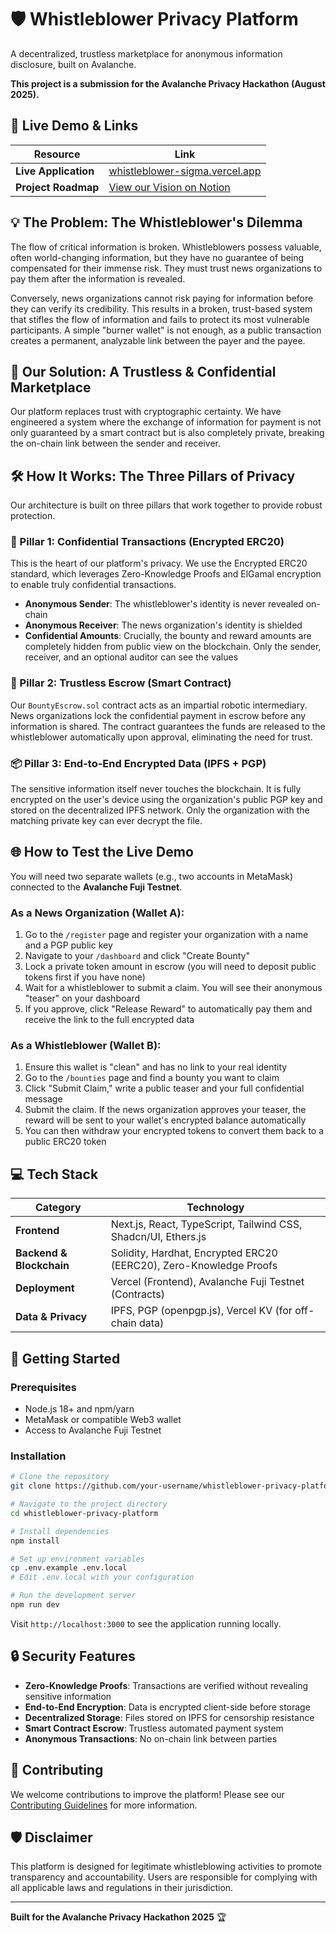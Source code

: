 # 🛡️ Whistleblower Privacy Platform

A decentralized, trustless marketplace for anonymous information disclosure, built on Avalanche.

**This project is a submission for the Avalanche Privacy Hackathon (August 2025).**

## 🚀 Live Demo & Links

| Resource | Link |
|----------|------|
| **Live Application** | [whistleblower-sigma.vercel.app](https://whistleblower-sigma.vercel.app) |
| **Project Roadmap** | [View our Vision on Notion](https://notion.so) |

## 💡 The Problem: The Whistleblower's Dilemma

The flow of critical information is broken. Whistleblowers possess valuable, often world-changing information, but they have no guarantee of being compensated for their immense risk. They must trust news organizations to pay them after the information is revealed.

Conversely, news organizations cannot risk paying for information before they can verify its credibility. This results in a broken, trust-based system that stifles the flow of information and fails to protect its most vulnerable participants. A simple "burner wallet" is not enough, as a public transaction creates a permanent, analyzable link between the payer and the payee.

## 🎯 Our Solution: A Trustless & Confidential Marketplace

Our platform replaces trust with cryptographic certainty. We have engineered a system where the exchange of information for payment is not only guaranteed by a smart contract but is also completely private, breaking the on-chain link between the sender and receiver.

## 🛠️ How It Works: The Three Pillars of Privacy

Our architecture is built on three pillars that work together to provide robust protection.

### 🤫 Pillar 1: Confidential Transactions (Encrypted ERC20)

This is the heart of our platform's privacy. We use the Encrypted ERC20 standard, which leverages Zero-Knowledge Proofs and ElGamal encryption to enable truly confidential transactions.

- **Anonymous Sender**: The whistleblower's identity is never revealed on-chain
- **Anonymous Receiver**: The news organization's identity is shielded
- **Confidential Amounts**: Crucially, the bounty and reward amounts are completely hidden from public view on the blockchain. Only the sender, receiver, and an optional auditor can see the values

### 🤝 Pillar 2: Trustless Escrow (Smart Contract)

Our `BountyEscrow.sol` contract acts as an impartial robotic intermediary. News organizations lock the confidential payment in escrow before any information is shared. The contract guarantees the funds are released to the whistleblower automatically upon approval, eliminating the need for trust.

### 📦 Pillar 3: End-to-End Encrypted Data (IPFS + PGP)

The sensitive information itself never touches the blockchain. It is fully encrypted on the user's device using the organization's public PGP key and stored on the decentralized IPFS network. Only the organization with the matching private key can ever decrypt the file.

## 🌐 How to Test the Live Demo

You will need two separate wallets (e.g., two accounts in MetaMask) connected to the **Avalanche Fuji Testnet**.

### As a News Organization (Wallet A):

1. Go to the `/register` page and register your organization with a name and a PGP public key
2. Navigate to your `/dashboard` and click "Create Bounty"
3. Lock a private token amount in escrow (you will need to deposit public tokens first if you have none)
4. Wait for a whistleblower to submit a claim. You will see their anonymous "teaser" on your dashboard
5. If you approve, click "Release Reward" to automatically pay them and receive the link to the full encrypted data

### As a Whistleblower (Wallet B):

1. Ensure this wallet is "clean" and has no link to your real identity
2. Go to the `/bounties` page and find a bounty you want to claim
3. Click "Submit Claim," write a public teaser and your full confidential message
4. Submit the claim. If the news organization approves your teaser, the reward will be sent to your wallet's encrypted balance automatically
5. You can then withdraw your encrypted tokens to convert them back to a public ERC20 token

## 💻 Tech Stack

| Category | Technology |
|----------|------------|
| **Frontend** | Next.js, React, TypeScript, Tailwind CSS, Shadcn/UI, Ethers.js |
| **Backend & Blockchain** | Solidity, Hardhat, Encrypted ERC20 (EERC20), Zero-Knowledge Proofs |
| **Deployment** | Vercel (Frontend), Avalanche Fuji Testnet (Contracts) |
| **Data & Privacy** | IPFS, PGP (openpgp.js), Vercel KV (for off-chain data) |

## 🚀 Getting Started

### Prerequisites

- Node.js 18+ and npm/yarn
- MetaMask or compatible Web3 wallet
- Access to Avalanche Fuji Testnet

### Installation

```bash
# Clone the repository
git clone https://github.com/your-username/whistleblower-privacy-platform.git

# Navigate to the project directory
cd whistleblower-privacy-platform

# Install dependencies
npm install

# Set up environment variables
cp .env.example .env.local
# Edit .env.local with your configuration

# Run the development server
npm run dev
```

Visit `http://localhost:3000` to see the application running locally.

## 🔒 Security Features

- **Zero-Knowledge Proofs**: Transactions are verified without revealing sensitive information
- **End-to-End Encryption**: Data is encrypted client-side before storage
- **Decentralized Storage**: Files stored on IPFS for censorship resistance
- **Smart Contract Escrow**: Trustless automated payment system
- **Anonymous Transactions**: No on-chain link between parties

## 🤝 Contributing

We welcome contributions to improve the platform! Please see our [Contributing Guidelines](CONTRIBUTING.md) for more information.

## 🛡️ Disclaimer

This platform is designed for legitimate whistleblowing activities to promote transparency and accountability. Users are responsible for complying with all applicable laws and regulations in their jurisdiction.

---

**Built for the Avalanche Privacy Hackathon 2025** 🏆

